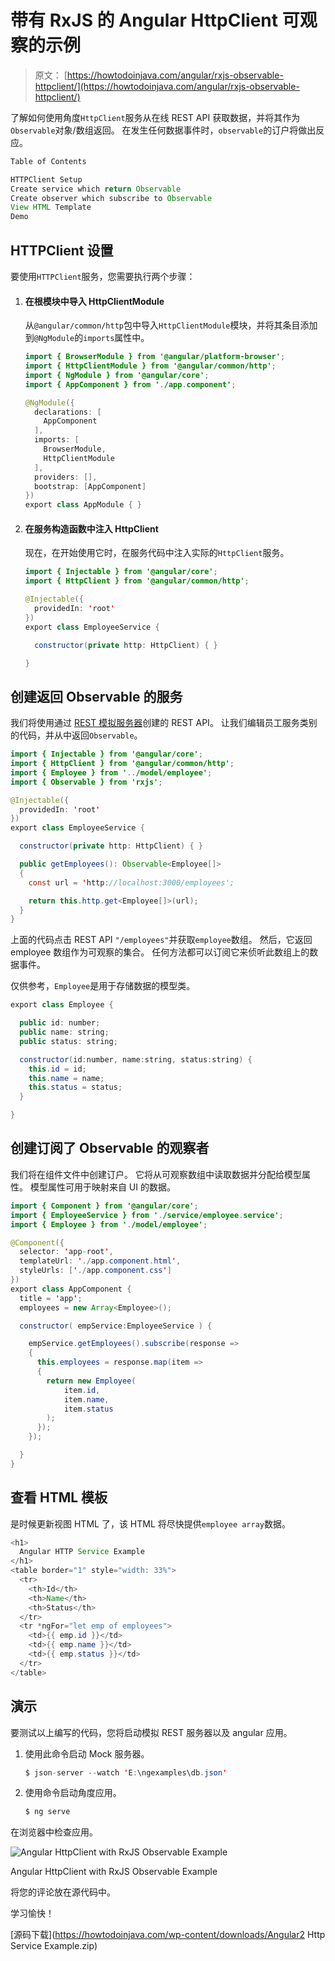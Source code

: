 # 带有 RxJS 的 Angular HttpClient 可观察的示例

> 原文： [https://howtodoinjava.com/angular/rxjs-observable-httpclient/](https://howtodoinjava.com/angular/rxjs-observable-httpclient/)

了解如何使用角度`HttpClient`服务从在线 REST API 获取数据，并将其作为`Observable`对象/数组返回。 在发生任何数据事件时，`observable`的订户将做出反应。

```java
Table of Contents

HTTPClient Setup
Create service which return Observable
Create observer which subscribe to Observable
View HTML Template
Demo
```

## HTTPClient 设置

要使用`HTTPClient`服务，您需要执行两个步骤：

1.  #### 在根模块中导入 HttpClientModule

    从`@angular/common/http`包中导入`HttpClientModule`模块，并将其条目添加到`@NgModule`的`imports`属性中。

    ```java
    import { BrowserModule } from '@angular/platform-browser';
    import { HttpClientModule } from '@angular/common/http'; 
    import { NgModule } from '@angular/core';
    import { AppComponent } from './app.component';

    @NgModule({
      declarations: [
        AppComponent
      ],
      imports: [
        BrowserModule,
        HttpClientModule
      ],
      providers: [],
      bootstrap: [AppComponent]
    })
    export class AppModule { }

    ```

2.  #### 在服务构造函数中注入 HttpClient

    现在，在开始使用它时，在服务代码中注入实际的`HttpClient`服务。

    ```java
    import { Injectable } from '@angular/core';
    import { HttpClient } from '@angular/common/http';

    @Injectable({
      providedIn: 'root'
    })
    export class EmployeeService {

      constructor(private http: HttpClient) { }

    }

    ```

## 创建返回 Observable 的服务

我们将使用通过 [REST 模拟服务器](https://howtodoinjava.com/angular/mock-rest-server/)创建的 REST API。 让我们编辑员工服务类别的代码，并从中返回`Observable`。

```java
import { Injectable } from '@angular/core';
import { HttpClient } from '@angular/common/http';
import { Employee } from '../model/employee';
import { Observable } from 'rxjs';

@Injectable({
  providedIn: 'root'
})
export class EmployeeService {

  constructor(private http: HttpClient) { }

  public getEmployees(): Observable<Employee[]> 
  {
    const url = 'http://localhost:3000/employees';

    return this.http.get<Employee[]>(url);
  }
}

```

上面的代码点击 REST API `"/employees"`并获取`employee`数组。 然后，它返回 employee 数组作为可观察的集合。 任何方法都可以订阅它来侦听此数组上的数据事件。

仅供参考，`Employee`是用于存储数据的模型类。

```java
export class Employee {

  public id: number;
  public name: string;
  public status: string;

  constructor(id:number, name:string, status:string) {
    this.id = id;
    this.name = name;
    this.status = status;
  }

}

```

## 创建订阅了 Observable 的观察者

我们将在组件文件中创建订户。 它将从可观察数组中读取数据并分配给模型属性。 模型属性可用于映射来自 UI 的数据。

```java
import { Component } from '@angular/core';
import { EmployeeService } from './service/employee.service';
import { Employee } from './model/employee';

@Component({
  selector: 'app-root',
  templateUrl: './app.component.html',
  styleUrls: ['./app.component.css']
})
export class AppComponent {
  title = 'app';
  employees = new Array<Employee>();

  constructor( empService:EmployeeService ) {

    empService.getEmployees().subscribe(response => 
    {
      this.employees = response.map(item => 
      {
        return new Employee( 
            item.id,
            item.name,
            item.status
        );
      });
    });

  } 
}

```

## 查看 HTML 模板

是时候更新视图 HTML 了，该 HTML 将尽快提供`employee array`数据。

```java
<h1>
  Angular HTTP Service Example
</h1>
<table border="1" style="width: 33%">
  <tr>
    <th>Id</th>
    <th>Name</th>
    <th>Status</th>
  </tr>
  <tr *ngFor="let emp of employees">
    <td>{{ emp.id }}</td>
    <td>{{ emp.name }}</td>
    <td>{{ emp.status }}</td>
  </tr>
</table>

```

## 演示

要测试以上编写的代码，您将启动模拟 REST 服务器以及 angular 应用。

1.  使用此命令启动 Mock 服务器。

    ```java
    $ json-server --watch 'E:\ngexamples\db.json'

    ```

2.  使用命令启动角度应用。

    ```java
    $ ng serve

    ```

在浏览器中检查应用。

![Angular HttpClient with RxJS Observable Example](img/ae44f6a8646fdb48d982c081e9870d4a.png)

Angular HttpClient with RxJS Observable Example



将您的评论放在源代码中。

学习愉快！

[源码下载](https://howtodoinjava.com/wp-content/downloads/Angular2 Http Service Example.zip)